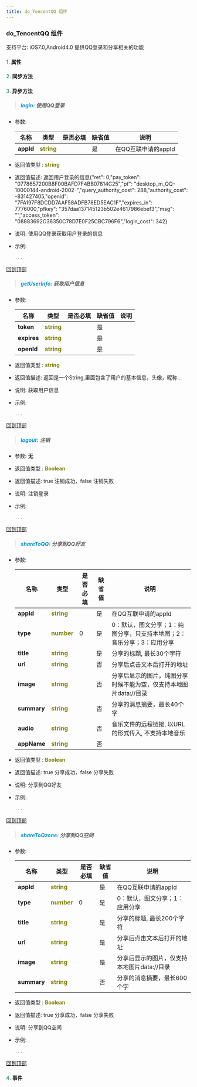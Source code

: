 ```yaml
---
title: do_TencentQQ 组件
---
```


### do_TencentQQ 组件

 支持平台: iOS7.0,Android4.0
 提供QQ登录和分享相关的功能

#### <font color ='#40A977'>**1.**</font> 属性

#### <font color ='#40A977'>**2.**</font> 同步方法

#### <font color ='#40A977'>**3.**</font> 异步方法

>##### <font color ='#0092db'>**login**</font>: 使用QQ登录

- 参数:

  名称 | 类型 |是否必填|缺省值|说明
  ---- |-------------  |--------------|--------|------
  **appId** |<font color ='#808000'>**string**</font> |  | 是|在QQ互联申请的appId
- 返回值类型 : <font color ='#808000'>**string**</font>
- 返回值描述: 返回用户登录的信息{"ret": 0,"pay_token": "0778657200B8F00BAFD7F4BB07814C25","pf": "desktop_m_QQ-10000144-android-2002-","query_authority_cost": 288,"authority_cost": -831427405,"openid": "7FA197F8DCDD7AAF58ADFB78ED5EAC1F","expires_in": 7776000,"pfkey": "357daa137145123b502e4617986ebef3","msg": "","access_token": "08883692C36350C78D7E0F25CBC796F6","login_cost": 342}
- 说明: 使用QQ登录获取用户登录的信息
- 示例:

  ```javascript
  ...

  ```

[回到顶部](#top)

>##### <font color ='#0092db'>**getUserInfo**</font>: 获取用户信息

- 参数:

  名称 | 类型 |是否必填|缺省值|说明
  ---- |-------------  |--------------|--------|------
  **token** |<font color ='#808000'>**string**</font> |  | 是|
  **expires** |<font color ='#808000'>**string**</font> |  | 是|
  **openId** |<font color ='#808000'>**string**</font> |  | 是|
- 返回值类型 : <font color ='#808000'>**string**</font>
- 返回值描述: 返回是一个String,里面包含了用户的基本信息，头像，昵称...
- 说明: 获取用户信息
- 示例:

  ```javascript
  ...

  ```

[回到顶部](#top)

>##### <font color ='#0092db'>**logout**</font>: 注销

- 参数: **无**
- 返回值类型 : <font color ='#808000'>**Boolean**</font>
- 返回值描述: true 注销成功，false 注销失败
- 说明: 注销登录
- 示例:

  ```javascript
  ...

  ```

[回到顶部](#top)

>##### <font color ='#0092db'>**shareToQQ**</font>: 分享到QQ好友

- 参数:

  名称 | 类型 |是否必填|缺省值|说明
  ---- |-------------  |--------------|--------|------
  **appId** |<font color ='#808000'>**string**</font> |  | 是|在QQ互联申请的appId
  **type** |<font color ='#808000'>**number**</font> | 0 | 是|0：默认，图文分享；1：纯图分享，只支持本地图；2：音乐分享；3：应用分享
  **title** |<font color ='#808000'>**string**</font> |  | 是|分享的标题, 最长30个字符
  **url** |<font color ='#808000'>**string**</font> |  | 否|分享后点击文本后打开的地址
  **image** |<font color ='#808000'>**string**</font> |  | 否|分享后显示的图片，纯图分享时候不能为空，仅支持本地图片data://目录
  **summary** |<font color ='#808000'>**string**</font> |  | 否|分享的消息摘要，最长40个字
  **audio** |<font color ='#808000'>**string**</font> |  | 否|音乐文件的远程链接, 以URL的形式传入, 不支持本地音乐
  **appName** |<font color ='#808000'>**string**</font> |  | 否|
- 返回值类型 : <font color ='#808000'>**Boolean**</font>
- 返回值描述: true 分享成功，false 分享失败
- 说明: 分享到QQ好友
- 示例:

  ```javascript
  ...

  ```

[回到顶部](#top)

>##### <font color ='#0092db'>**shareToQzone**</font>: 分享到QQ空间

- 参数:

  名称 | 类型 |是否必填|缺省值|说明
  ---- |-------------  |--------------|--------|------
  **appId** |<font color ='#808000'>**string**</font> |  | 是|在QQ互联申请的appId
  **type** |<font color ='#808000'>**number**</font> | 0 | 是|0：默认，图文分享；1：应用分享
  **title** |<font color ='#808000'>**string**</font> |  | 是|分享的标题, 最长200个字符
  **url** |<font color ='#808000'>**string**</font> |  | 是|分享后点击文本后打开的地址
  **image** |<font color ='#808000'>**string**</font> |  | 是|分享后显示的图片，仅支持本地图片data://目录
  **summary** |<font color ='#808000'>**string**</font> |  | 否|分享的消息摘要，最长600个字
- 返回值类型 : <font color ='#808000'>**Boolean**</font>
- 返回值描述: true 分享成功，false 分享失败
- 说明: 分享到QQ空间
- 示例:

  ```javascript
  ...

  ```

[回到顶部](#top)


#### <font color ='#40A977'>**4.**</font> 事件



